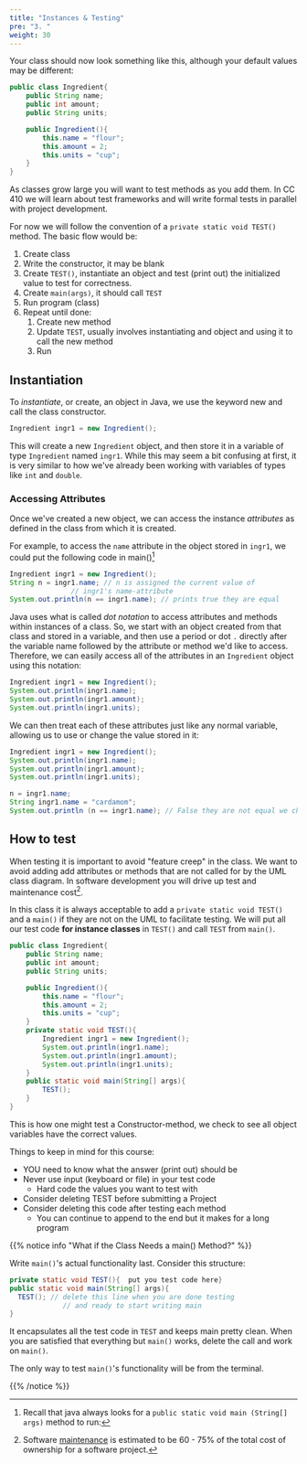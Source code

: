 ```yaml
---
title: "Instances & Testing"
pre: "3. "
weight: 30
---
```


Your class should now look something like this, although your default values may be different:

```java
public class Ingredient{
    public String name;
    public int amount;
    public String units;

    public Ingredient(){
        this.name = "flour";
        this.amount = 2;
        this.units = "cup";
    }
}
```

As classes grow large you will want to test methods as you add them.  In CC 410 we will learn about test frameworks and will write formal tests in parallel with project development.  

For now we will follow the convention of a `private static void TEST()` method.  The basic flow would be:

1. Create class
1. Write the constructor, it may be blank
1. Create `TEST()`, instantiate an object and test (print out) the initialized value to test for correctness.
1. Create `main(args)`, it should call `TEST`
1. Run program (class)
1. Repeat until done:
   1. Create new method
   1. Update `TEST`, usually involves instantiating and object and using it to call the new method
   1. Run 


## Instantiation

To _instantiate_, or create, an object in Java, we use the keyword new and call the class constructor. 

```java
Ingredient ingr1 = new Ingredient();
```

This will create a new `Ingredient` object, and then store it in a variable of type `Ingredient` named `ingr1`. While this may seem a bit confusing at first, it is very similar to how we've already been working with variables of types like `int` and `double`.

### Accessing Attributes

Once we've created a new object, we can access the instance _attributes_ as defined in the class from which it is created. 

For example, to access the `name` attribute in the object stored in `ingr1`, we could put the following code in main()[^2]

[^2]: Recall that java always looks for a `public static void main (String[] args)` method to run:

```java
Ingredient ingr1 = new Ingredient();
String n = ingr1.name; // n is assigned the current value of
               // ingr1's name-attribute
System.out.println(n == ingr1.name); // prints true they are equal
```

Java uses what is called _dot notation_ to access attributes and methods within instances of a class. So, we start with an object created from that class and stored in a variable, and then use a period or dot `.` directly after the variable name followed by the attribute or method we'd like to access. Therefore, we can easily access all of the attributes in an `Ingredient` object using this notation:

```java
Ingredient ingr1 = new Ingredient();
System.out.println(ingr1.name);
System.out.println(ingr1.amount);
System.out.println(ingr1.units);
```

We can then treat each of these attributes just like any normal variable, allowing us to use or change the value stored in it:

```java
Ingredient ingr1 = new Ingredient();
System.out.println(ingr1.name);
System.out.println(ingr1.amount);
System.out.println(ingr1.units);

n = ingr1.name;
String ingr1.name = "cardamom";
System.out.println (n == ingr1.name); // False they are not equal we changed ingr1.name
```

## How to test

When testing it is important to avoid "feature creep" in the class.  We want to avoid adding add attributes or methods that are not called for by the UML class diagram.  In software development you will drive up test and maintenance cost[^3].  

In this class it is always acceptable to add a `private static void TEST()` and a `main()` if they are not on the UML to facilitate testing.  We will put all our test code <b>for instance classes</b> in `TEST()` and call `TEST` from `main()`. 

[^3]: Software <a href="https://galorath.com/software-maintenance-costs/#:~:text=SOFTWARE%20MAINTENANCE%20COST%20DEFINED&text=Software%20maintenance%20costs%20will%20typically,20%25%20of%20software%20maintenance%20costs)">maintenance</a> is estimated to be 60 - 75% of the total cost of ownership for a software project.


```java
public class Ingredient{
    public String name;
    public int amount;
    public String units;

    public Ingredient(){
        this.name = "flour";
        this.amount = 2;
        this.units = "cup";
    }
    private static void TEST(){
        Ingredient ingr1 = new Ingredient();
        System.out.println(ingr1.name);
        System.out.println(ingr1.amount);
        System.out.println(ingr1.units);    
    }
    public static void main(String[] args){
        TEST();
    }
}
```

This is how one might test a Constructor-method, we check to see all object variables have the correct values.

Things to keep in mind for this course:
* YOU need to know what the answer (print out) should be
* Never use input (keyboard or file) in your test code
  * Hard code the values you want to test with
* Consider deleting TEST before submitting a Project
* Consider deleting this code after testing each method
  * You can continue to append to the end but it makes for a long program

{{% notice info "What if the Class Needs a main() Method?" %}}

Write `main()`'s actual functionality last.  Consider this structure:

```java
private static void TEST(){  put you test code here}
public static void main(String[] args){
  TEST(); // delete this line when you are done testing
             // and ready to start writing main
}
```

It encapsulates all the test code in `TEST` and keeps main pretty clean.  When you are satisfied that everything but `main()` works, delete the call and work on `main()`.

The only way to test `main()`'s functionality will be from the terminal.

{{% /notice %}}
